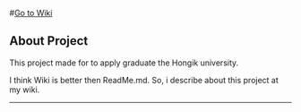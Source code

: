 #[Go to Wiki](https://github.com/B477042/GraduationProject/wiki)
## About Project

This project made for to apply graduate the Hongik university.

I think Wiki is better then ReadMe.md. So, i describe about this project at my wiki.


---


